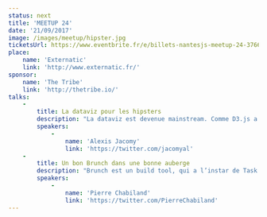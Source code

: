 ```yaml
---
status: next
title: 'MEETUP 24'
date: '21/09/2017'
image: /images/meetup/hipster.jpg
ticketsUrl: https://www.eventbrite.fr/e/billets-nantesjs-meetup-24-37661677090
place:
    name: 'Externatic'
    link: 'http://www.externatic.fr/'
sponsor:
    name: 'The Tribe'
    link: 'http://thetribe.io/'
talks:
    -
        title: La dataviz pour les hipsters
        description: "La dataviz est devenue mainstream. Comme D3.js a quasi tué la profession, tout le monde en fait et on ne peut plus se démarquer… Vraiment ? Petit voyage au cœur des technos les plus insolites, afin de pouvoir encore faire la différence en 2017 !"
        speakers:
            -
                name: 'Alexis Jacomy'
                link: 'https://twitter.com/jacomyal'
    -
        title: Un bon Brunch dans une bonne auberge
        description: "Brunch est un build tool, qui a l’instar de Task Runner comme Gulp ou Grunt nécessite très peu de conf pour faire la même chose... en mieux. Un petit quickie pour présenter l'outil avec ses qualités et ses défauts."
        speakers:
            -
                name: 'Pierre Chabiland'
                link: 'https://twitter.com/PierreChabiland'
---
```

